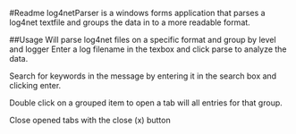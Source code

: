 #Readme
log4netParser is a windows forms application that parses a log4net textfile and groups the data in to a more readable format.

##Usage
Will parse log4net files on a specific format and group by level and logger
Enter a log filename in the texbox and click parse to analyze the data.

Search for keywords in the message by entering it in the search box and clicking enter.

Double click on a grouped item to open a tab will all entries for that group.

Close opened tabs with the close (x) button
